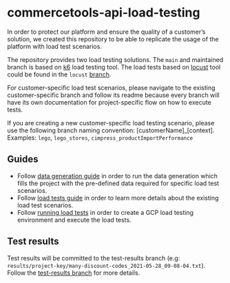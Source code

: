 # commercetools-api-load-testing

In order to protect our platform and ensure the quality of a customer’s solution, we created this repository to be able to replicate the usage of the platform with load test scenarios.

The repository provides two load testing solutions. The `main` and maintained branch is based on [k6](https://k6.io/docs/#what-is-k6) load testing tool. The load tests based on [locust](https://docs.locust.io/en/stable/index.html) tool could be found in the `locust` [branch](https://github.com/commercetools/commercetools-api-load-testing/tree/locust).

For customer-specific load test scenarios, please navigate to the existing customer-specific branch and follow its readme because every branch will have its own documentation for project-specific flow on how to execute tests.

If you are creating a new customer-specific load testing scenario, please use the following branch naming convention: [customerName]_[context]. Examples: `lego`, `lego_stores`, `cimpress_productImportPerformance`

## Guides

- Follow [data generation guide](/data-generation/README.md) in order to run the data generation which fills the project with the pre-defined data required for specific load test scenarios.
- Follow [load tests guide](./load-tests/README.md) in order to learn more details about the existing load test scenarios.
- Follow [running load tests](./scripts/running-load-tests.md) in order to create a GCP load testing environment and execute the load tests.

## Test results

Test results will be committed to the test-results branch (e.g: `results/project-key/many-discount-codes_2021-05-28_09-08-04.txt`).
Follow the [test-results branch](https://github.com/commercetools/commercetools-api-load-testing/tree/test-results) for more details.
